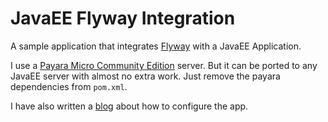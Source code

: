 # JavaEE Flyway Integration

A sample application that integrates [Flyway](https://flywaydb.org) with a JavaEE Application.

I use
a [Payara Micro Community Edition](https://www.payara.fish/products/payara-platform-community/)
server. But it can be ported to any JavaEE server with almost no extra work. Just remove the payara
dependencies from `pom.xml`.

I have also written a [blog](https://varij.dev/javaee-flyway-db-inntegration) about how to configure
the app.
